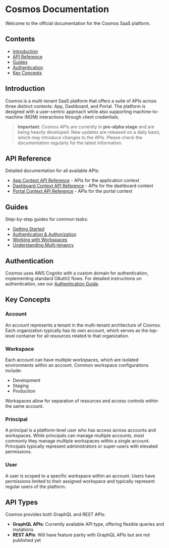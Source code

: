 # Cosmos Documentation

Welcome to the official documentation for the Cosmos SaaS platform.

## Contents

- [Introduction](#introduction)
- [API Reference](#api-reference)
- [Guides](#guides)
- [Authentication](#authentication)
- [Key Concepts](#key-concepts)

## Introduction

Cosmos is a multi-tenant SaaS platform that offers a suite of APIs across three distinct contexts: App, Dashboard, and Portal. The platform is designed with a user-centric approach while also supporting machine-to-machine (M2M) interactions through client credentials.

> **Important**: Cosmos APIs are currently in **pre-alpha stage** and are being heavily developed. New updates are released on a daily basis, which may introduce changes to the APIs. Please check the documentation regularly for the latest information.

## API Reference

Detailed documentation for all available APIs:

- [App Context API Reference](./api-reference/app/README.md) - APIs for the application context
- [Dashboard Context API Reference](./api-reference/dashboard/README.md) - APIs for the dashboard context
- [Portal Context API Reference](./api-reference/portal/README.md) - APIs for the portal context

## Guides

Step-by-step guides for common tasks:

- [Getting Started](./guides/getting-started.md)
- [Authentication & Authorization](./guides/authentication.md)
- [Working with Workspaces](./guides/workspaces.md)
- [Understanding Multi-tenancy](./guides/multi-tenancy.md)

## Authentication

Cosmos uses AWS Cognito with a custom domain for authentication, implementing standard OAuth2 flows. For detailed instructions on authentication, see our [Authentication Guide](./guides/authentication.md).

## Key Concepts

### Account

An account represents a tenant in the multi-tenant architecture of Cosmos. Each organization typically has its own account, which serves as the top-level container for all resources related to that organization.

### Workspace

Each account can have multiple workspaces, which are isolated environments within an account. Common workspace configurations include:
- Development
- Staging
- Production

Workspaces allow for separation of resources and access controls within the same account.

### Principal

A principal is a platform-level user who has access across accounts and workspaces. While principals can manage multiple accounts, most commonly they manage multiple workspaces within a single account. Principals typically represent administrators or super-users with elevated permissions.

### User

A user is scoped to a specific workspace within an account. Users have permissions limited to their assigned workspace and typically represent regular users of the platform.

## API Types

Cosmos provides both GraphQL and REST APIs:

- **GraphQL APIs**: Currently available API type, offering flexible queries and mutations
- **REST APIs**: Will have feature parity with GraphQL APIs but are not published yet
